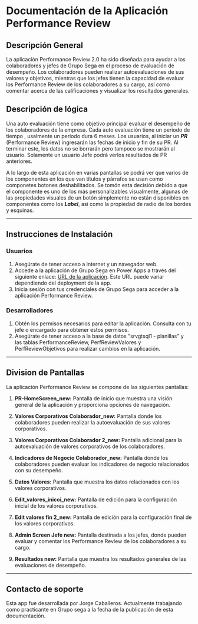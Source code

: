 # Documentación de la Aplicación Performance Review

## Descripción General
La aplicación Performance Review 2.0 ha sido diseñada para ayudar a los colaboradores y jefes de Grupo Sega en el proceso de evaluación de desempeño. Los colaboradores pueden realizar autoevaluaciones de sus valores y objetivos, mientras que los jefes tienen la capacidad de evaluar los Performance Review de los colaboradores a su cargo, así como comentar acerca de las calificaciones y visualizar los resultados generales.

## Descripción de lógica

Una auto evaluación tiene como objetivo principal evaluar el desempeño de los colaboradores de la empresa. Cada auto evaluación tiene un periodo de tiempo , usalmente un periodo dura 6 meses. Los usuarios, al iniciar un ***PR*** (Performance Review) ingresarán las fechas de inicio y fin de su PR. Al terminar este, los datos no se borrarán pero tampoco se mostrarán al usuario. Solamente un usuario Jefe podrá verlos resultados de PR anteriores.

A lo largo de esta aplicación en varias pantallas se podrá ver que varios de los componentes en los que van títulos y párrafos se usan como componetes botones deshabilitados. Se tomón esta decisión debido a que el componente es uno de los más personalizables visualmente, algunas de las propiedades visuales de un botón simplemente no están disponibles en componentes como los ***Label***, así como la propiedad de radio de los bordes y esquinas.

___
## Instrucciones de Instalación

### Usuarios

1. Asegúrate de tener acceso a internet y un navegador web.
2. Accede a la aplicación de Grupo Sega en Power Apps a través del siguiente enlace: [URL de la aplicación](https://login.microsoftonline.com/cbaa3072-e5ea-485f-8072-51a0a0bee5f7/oauth2/v2.0/authorize?client_id=3e62f81e-590b-425b-9531-cad6683656cf&scope=https%3a%2f%2fservice.powerapps.com%2f%2f.default+openid+profile+offline_access&redirect_uri=https%3a%2f%2fapps.powerapps.com%2fauth%2fv2&client-request-id=23c1db68-3cc9-4fb2-912c-609aa9e7752e&response_mode=fragment&response_type=code&x-client-SKU=msal.js.browser&x-client-VER=2.18.0&x-client-OS=&x-client-CPU=&client_info=1&code_challenge=KgPzpBDRww8aTi8nNYT-ibum4QqtFz2VlPYkiU0YTRM&code_challenge_method=S256&nonce=375a83bc-b86e-4746-a35e-157e005baaeb&state=eyJpZCI6Ijk4Y2I5NzU1LTUxNTAtNGJiNS04NzA1LTg1ZDI2NjAyYTViZCIsIm1ldGEiOnsiaW50ZXJhY3Rpb25UeXBlIjoicmVkaXJlY3QifX0%3d&sso_nonce=AwABAAEAAAACAOz_BQD0_yiIjg_scW6qyvePOcK-MrBggMQKkNELSQ7cEBjJKljBTuwL7zrCTjNlyxUJ51uueWNYWSzEdIXc5Z9T-G0E-FMgAA&mscrid=23c1db68-3cc9-4fb2-912c-609aa9e7752e). Este URL puede variar dependiendo del deployment de la app.
3. Inicia sesión con tus credenciales de Grupo Sega para acceder a la aplicación Performance Review.

### Desarrolladores

1. Obtén los permisos necesarios para editar la aplicación. Consulta con tu jefe o encargado para obtener estos permisos.
2. Asegúrate de tener acceso a la base de datos "srvgtsql1 - planillas" y las tablas PerformanceReview, PerfReviewValores y PerfReviewObjetivos para realizar cambios en la aplicación.
___
## Division de Pantallas

La aplicación Performance Review se compone de las siguientes pantallas:

1. **PR-HomeScreen_new:** Pantalla de inicio que muestra una visión general de la aplicación y proporciona opciones de navegación.

2. **Valores Corporativos Colaborador_new:** Pantalla donde los colaboradores pueden realizar la autoevaluación de sus valores corporativos.

3. **Valores Corporativos Colaborador 2_new:** Pantalla adicional para la autoevaluación de valores corporativos de los colaboradores.

4. **Indicadores de Negocio Colaborador_new:** Pantalla donde los colaboradores pueden evaluar los indicadores de negocio relacionados con su desempeño.

5. **Datos Valores:** Pantalla que muestra los datos relacionados con los valores corporativos.

6. **Edit_valores_inicoi_new:** Pantalla de edición para la configuración inicial de los valores corporativos.

7. **Edit valores fin 2_new:** Pantalla de edición para la configuración final de los valores corporativos.

8. **Admin Screen Jefe new:** Pantalla destinada a los jefes, donde pueden evaluar y comentar los Performance Review de los colaboradores a su cargo.

9. **Resultados new:** Pantalla que muestra los resultados generales de las evaluaciones de desempeño.

___
## Contacto de soporte
Esta app fue desarrollada por Jorge Caballeros. Actualmente trabajando como practicante en Grupo sega a la fecha de la publicación de esta documentación.